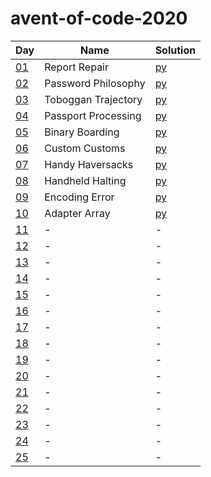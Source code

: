 # avent-of-code-2020

|Day|Name|Solution|
|---|---|---|
|[01](https://adventofcode.com/2020/day/1)|Report Repair|[py](/challenges/01)|
|[02](https://adventofcode.com/2020/day/2)|Password Philosophy|[py](/challenges/02)|
|[03](https://adventofcode.com/2020/day/3)|Toboggan Trajectory|[py](/challenges/03)|
|[04](https://adventofcode.com/2020/day/4)|Passport Processing|[py](/challenges/04)|
|[05](https://adventofcode.com/2020/day/5)|Binary Boarding|[py](/challenges/05)|
|[06](https://adventofcode.com/2020/day/6)|Custom Customs|[py](/challenges/06)|
|[07](https://adventofcode.com/2020/day/7)|Handy Haversacks|[py](/challenges/07)|
|[08](https://adventofcode.com/2020/day/8)|Handheld Halting|[py](/challenges/08)|
|[09](https://adventofcode.com/2020/day/9)|Encoding Error|[py](/challenges/09)|
|[10](https://adventofcode.com/2020/day/10)|Adapter Array|[py](/challenges/10)|
|[11](https://adventofcode.com/2020/day/11)|-|-|
|[12](https://adventofcode.com/2020/day/12)|-|-|
|[13](https://adventofcode.com/2020/day/13)|-|-|
|[14](https://adventofcode.com/2020/day/14)|-|-|
|[15](https://adventofcode.com/2020/day/15)|-|-|
|[16](https://adventofcode.com/2020/day/16)|-|-|
|[17](https://adventofcode.com/2020/day/17)|-|-|
|[18](https://adventofcode.com/2020/day/18)|-|-|
|[19](https://adventofcode.com/2020/day/19)|-|-|
|[20](https://adventofcode.com/2020/day/20)|-|-|
|[21](https://adventofcode.com/2020/day/21)|-|-|
|[22](https://adventofcode.com/2020/day/22)|-|-|
|[23](https://adventofcode.com/2020/day/23)|-|-|
|[24](https://adventofcode.com/2020/day/24)|-|-|
|[25](https://adventofcode.com/2020/day/25)|-|-|
